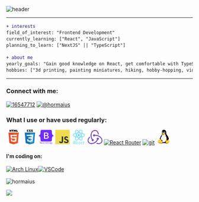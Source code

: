 ![header](https://capsule-render.vercel.app/api?type=waving&color=gradient&customColorList=1,2,4&height=150&section=header&text=Welcome!&fontSize=50&fontAlign=20)

---
```diff
+ interests
field_of_interest: "Frontend Development"
currently_learning: ["React", "JavaScript"]
planning_to_learn: ["NextJS" || "TypeScript"]

+ about me
yearly_goals: "Gain good knowledge on React, get comfortable with TypeScript and delve into NextJS"
hobbies: ["3d printing, painting miniatures, hiking, hobby-hopping, video games"]
```

---
<h3 align="left">Connect with me:</h3>
<p align="left">
<a href="https://stackoverflow.com/users/16547712" target="blank"><img align="center" src="https://raw.githubusercontent.com/rahuldkjain/github-profile-readme-generator/master/src/images/icons/Social/stack-overflow.svg" alt="16547712" height="30" width="40" /></a>
<a href="https://dev.to/hormaius" target="blank"><img align="center" src="https://d2fltix0v2e0sb.cloudfront.net/dev-rainbow.svg" alt="@hormaius" height="40" width="40" /></a>
</p>
<h3 align="left">What I use or have used regularly:</h3>
<p align="left"> <a href="https://www.w3.org/html/" target="_blank" rel="noreferrer"><img src="https://raw.githubusercontent.com/devicons/devicon/master/icons/html5/html5-original-wordmark.svg" alt="html5" width="40" height="40"/></a> <a href="https://www.w3schools.com/css/" target="_blank" rel="noreferrer"><img src="https://raw.githubusercontent.com/devicons/devicon/master/icons/css3/css3-original-wordmark.svg" alt="css3" width="40" height="40"/></a> <a href="https://getbootstrap.com" target="_blank" rel="noreferrer"><img src="https://raw.githubusercontent.com/devicons/devicon/master/icons/bootstrap/bootstrap-plain-wordmark.svg" alt="bootstrap" width="40" height="40"/></a> <a href="https://developer.mozilla.org/en-US/docs/Web/JavaScript" target="_blank" rel="noreferrer"><img src="https://raw.githubusercontent.com/devicons/devicon/master/icons/javascript/javascript-original.svg" alt="javascript" width="40" height="40"/></a> <a href="https://reactjs.org/" target="_blank" rel="noreferrer"><img src="https://raw.githubusercontent.com/devicons/devicon/master/icons/react/react-original-wordmark.svg" alt="react" width="40" height="40"/></a> <a href="https://redux.js.org" target="_blank" rel="noreferrer"><img src="https://raw.githubusercontent.com/devicons/devicon/master/icons/redux/redux-original.svg" alt="redux" width="40" height="40"/></a> <a href="https://reactrouter.com/en/main" target="_blank" rel="noreferrer" ><img src="https://www.svgrepo.com/show/354262/react-router.svg" alt="React Router" height="40" width="40" /></a> <a href="https://git-scm.com/" target="_blank" rel="noreferrer"><img src="https://www.vectorlogo.zone/logos/git-scm/git-scm-icon.svg" alt="git" width="40" height="40"/></a> <a href="https://www.linux.org/" target="_blank" rel="noreferrer"><img src="https://raw.githubusercontent.com/devicons/devicon/master/icons/linux/linux-original.svg" alt="linux" width="40" height="40"/></a> </p>
<h4 align="left">I'm coding on:</h3>
<p><a href="https://archlinux.org/"><img src="https://upload.wikimedia.org/wikipedia/commons/e/e8/Archlinux-logo-standard-version.png" alt="Arch Linux" height="40" width="120" /></a><a href="https://code.visualstudio.com/"><img src="https://upload.wikimedia.org/wikipedia/commons/9/9a/Visual_Studio_Code_1.35_icon.svg" alt="VSCode" height="40" width="40"/></a></p>

<p><img align="center" src="https://github-readme-stats.vercel.app/api/top-langs?username=hormaius&show_icons=true&theme=dracula&locale=en&layout=compact" alt="hormaius" /></p>

<p align="left">
  <img src="https://capsule-render.vercel.app/api?type=waving&color=gradient&height=100&section=footer"/>
</p>
